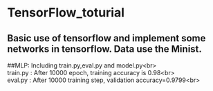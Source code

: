 # TensorFlow_toturial
Basic use of tensorflow and  implement some networks in tensorflow.
Data use the Minist.
---
##MLP: 
Including train.py,eval.py and model.py\<br>  
     train.py  :    After 10000 epoch, training accuracy is 0.98\<br>  
     eval.py   :  After 10000 training step, validation accuracy=0.9799\<br>  
     
     
     
      
